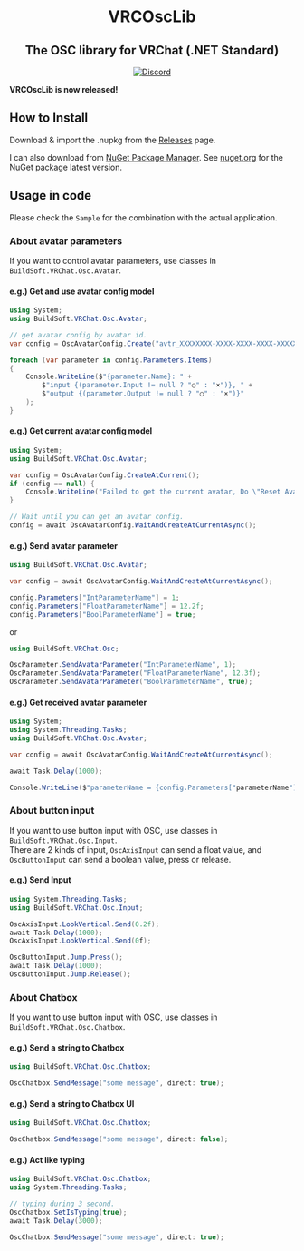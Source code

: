 <h1 align="center">VRCOscLib</h1>
<h2 align="center">The OSC library for VRChat (.NET Standard)</h2>
<p align="center"><a href="https://discord.gg/u2BE6W5NMy"><img alt="Discord" src="https://img.shields.io/badge/Discord-Buildsoft%27s%20Discord%20Server-blue?logo=discord"></a></p>

**VRCOscLib is now released!**

## How to Install

Download & import the .nupkg from the [Releases](https://github.com/ChanyaVRC/VRCOscLib/releases) page.

I can also download from [NuGet Package Manager](https://docs.microsoft.com/nuget/quickstart/install-and-use-a-package-in-visual-studio). See [nuget.org](https://www.nuget.org/packages/VRCOscLib/) for the NuGet package latest version.


## Usage in code
Please check the `Sample` for the combination with the actual application.

### About avatar parameters
If you want to control avatar parameters, use classes in `BuildSoft.VRChat.Osc.Avatar`.

#### e.g.) Get and use avatar config model

```cs
using System;
using BuildSoft.VRChat.Osc.Avatar;

// get avatar config by avatar id.
var config = OscAvatarConfig.Create("avtr_XXXXXXXX-XXXX-XXXX-XXXX-XXXXXXXXXXXX")!;

foreach (var parameter in config.Parameters.Items)
{
    Console.WriteLine($"{parameter.Name}: " +
        $"input {(parameter.Input != null ? "○" : "×")}, " +
        $"output {(parameter.Output != null ? "○" : "×")}"
    );
}
```

#### e.g.) Get current avatar config model

```cs
using System;
using BuildSoft.VRChat.Osc.Avatar;

var config = OscAvatarConfig.CreateAtCurrent();
if (config == null) {
    Console.WriteLine("Failed to get the current avatar, Do \"Reset Avatar\" or start VRChat.");
}

// Wait until you can get an avatar config.
config = await OscAvatarConfig.WaitAndCreateAtCurrentAsync();
```

#### e.g.) Send avatar parameter

```cs
using BuildSoft.VRChat.Osc.Avatar;

var config = await OscAvatarConfig.WaitAndCreateAtCurrentAsync();

config.Parameters["IntParameterName"] = 1;
config.Parameters["FloatParameterName"] = 12.2f;
config.Parameters["BoolParameterName"] = true;
```

or

```cs
using BuildSoft.VRChat.Osc;

OscParameter.SendAvatarParameter("IntParameterName", 1);
OscParameter.SendAvatarParameter("FloatParameterName", 12.3f);
OscParameter.SendAvatarParameter("BoolParameterName", true);
```

#### e.g.) Get received avatar parameter

```cs
using System;
using System.Threading.Tasks;
using BuildSoft.VRChat.Osc.Avatar;

var config = await OscAvatarConfig.WaitAndCreateAtCurrentAsync();

await Task.Delay(1000);

Console.WriteLine($"parameterName = {config.Parameters["parameterName"]}");
```

### About button input
If you want to use button input with OSC, use classes in `BuildSoft.VRChat.Osc.Input`.  
There are 2 kinds of input, `OscAxisInput` can send a float value, and `OscButtonInput` can send a boolean value, press or release.

#### e.g.) Send Input

```cs
using System.Threading.Tasks;
using BuildSoft.VRChat.Osc.Input;

OscAxisInput.LookVertical.Send(0.2f);
await Task.Delay(1000);
OscAxisInput.LookVertical.Send(0f);

OscButtonInput.Jump.Press();
await Task.Delay(1000);
OscButtonInput.Jump.Release();
```

### About Chatbox
If you want to use button input with OSC, use classes in `BuildSoft.VRChat.Osc.Chatbox`.  

#### e.g.) Send a string to Chatbox
```cs
using BuildSoft.VRChat.Osc.Chatbox;

OscChatbox.SendMessage("some message", direct: true);
```

#### e.g.) Send a string to Chatbox UI
```cs
using BuildSoft.VRChat.Osc.Chatbox;

OscChatbox.SendMessage("some message", direct: false);
```

#### e.g.) Act like typing
```cs
using BuildSoft.VRChat.Osc.Chatbox;
using System.Threading.Tasks;

// typing during 3 second.
OscChatbox.SetIsTyping(true);
await Task.Delay(3000);

OscChatbox.SendMessage("some message", direct: true);
```


<!-- ## Contact
* Twitter: [@ChanyaVRChat1](https://twitter.com/ChanyaVRChat1)
* Discord: [Chanya#0386](https://discord.com/channels/@me/924538047373115392) -->
